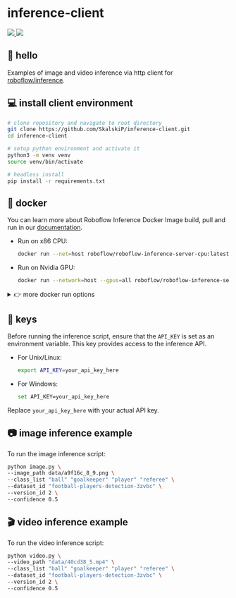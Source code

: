 # inference-client

<a href="https://universe.roboflow.com/roboflow-jvuqo/football-players-detection-3zvbc">
    <img src="https://app.roboflow.com/images/download-dataset-badge.svg"></img>
</a>
<a href="https://universe.roboflow.com/roboflow-jvuqo/football-players-detection-3zvbc/model/">
    <img src="https://app.roboflow.com/images/try-model-badge.svg"></img>
</a>

## 👋 hello

Examples of image and video inference via http client for [roboflow/inference](https://github.com/roboflow/inference).

## 💻 install client environment

```bash
# clone repository and navigate to root directory
git clone https://github.com/SkalskiP/inference-client.git
cd inference-client

# setup python environment and activate it
python3 -m venv venv
source venv/bin/activate

# headless install
pip install -r requirements.txt
```

## 🐋 docker

You can learn more about Roboflow Inference Docker Image build, pull and run in our [documentation](https://roboflow.github.io/inference/quickstart/docker/).

- Run on x86 CPU:

  ```bash
  docker run --net=host roboflow/roboflow-inference-server-cpu:latest
  ```
    
- Run on Nvidia GPU:

  ```bash
  docker run --network=host --gpus=all roboflow/roboflow-inference-server-gpu:latest
  ```
  
<details close>
<summary>👉 more docker run options</summary>

- Run on arm64 CPU:

  ```bash
  docker run -p 9001:9001 roboflow/roboflow-inference-server-arm-cpu:latest
  ```
  
- Run on Nvidia GPU with TensorRT Runtime:

  ```bash
  docker run --network=host --gpus=all roboflow/roboflow-inference-server-trt:latest
  ```
  
- Run on Nvidia Jetson with JetPack `4.x`:

  ```bash
  docker run --privileged --net=host --runtime=nvidia roboflow/roboflow-inference-server-trt-jetson:latest
  ```
  
- Run on Nvidia Jetson with JetPack `5.x`:

  ```bash
  docker run --privileged --net=host --runtime=nvidia roboflow/roboflow-inference-server-trt-jetson-5.1.1:latest
  ```

</details>

## 🔑 keys

Before running the inference script, ensure that the `API_KEY` is set as an environment variable. This key provides access to the inference API.

- For Unix/Linux:

    ```bash
    export API_KEY=your_api_key_here
    ```

- For Windows:

    ```bash
    set API_KEY=your_api_key_here
    ```
  
Replace `your_api_key_here` with your actual API key.

## 📷 image inference example

To run the image inference script:

```bash
python image.py \
--image_path data/a9f16c_8_9.png \
--class_list "ball" "goalkeeper" "player" "referee" \
--dataset_id "football-players-detection-3zvbc" \
--version_id 2 \
--confidence 0.5
```

## 🎬 video inference example

To run the video inference script:

```bash
python video.py \
--video_path "data/40cd38_5.mp4" \
--class_list "ball" "goalkeeper" "player" "referee" \
--dataset_id "football-players-detection-3zvbc" \
--version_id 2 \
--confidence 0.5
```